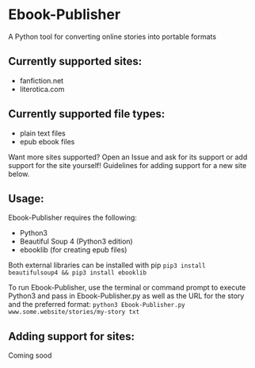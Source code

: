 # Ebook-Publisher
A Python tool for converting online stories into portable formats

## Currently supported sites:
* fanfiction.net
* literotica.com
  
## Currently supported file types:
* plain text files
* epub ebook files
  
Want more sites supported? Open an Issue and ask for its support or add support for the site yourself! Guidelines for adding support for a new site below.

## Usage:
Ebook-Publisher requires the following:
* Python3
* Beautiful Soup 4 (Python3 edition)
* ebooklib (for creating epub files)

Both external libraries can be installed with pip `pip3 install beautifulsoup4 && pip3 install ebooklib`

To run Ebook-Publisher, use the terminal or command prompt to execute Python3 and pass in Ebook-Publisher.py as well as the URL for the story and the preferred format:
`python3 Ebook-Publisher.py www.some.website/stories/my-story txt`

## Adding support for sites:

Coming sood
